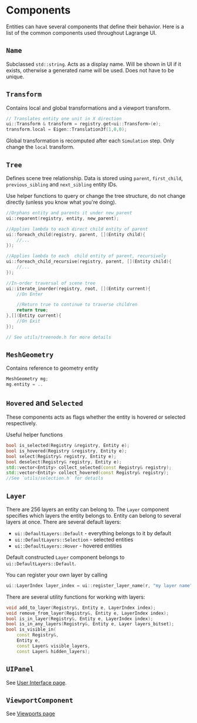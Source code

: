 <!-- $ignore -->

# Components
Entities can have several components that define their behavior. Here is a list of the common
components used throughout Lagrange UI.

## `Name`
Subclassed `std::string`. Acts as a display name. Will be shown in UI if it exists, otherwise a
generated name will be used. Does not have to be unique.

## `Transform`
Contains local and global transformations and a viewport transform.

```c++
// Translates entity one unit in X direction
ui::Transform & transform = registry.get<ui::Transform>(e);
transform.local = Eigen::Translation3f(1,0,0);
```

Global transformation is recomputed after each `Simulation` step. Only change the `local` transform.

## `Tree`
Defines scene tree relationship. Data is stored using `parent`, `first_child`, `previous_sibling`
and `next_sibling` entity IDs.

Use helper functions to query or change the tree structure, do not change directly (unless you know
what you're doing).
```c++
//Orphans entity and parents it under new_parent
ui::reparent(registry, entity, new_parent);

//Applies lambda to each direct child entity of parent
ui::foreach_child(registry, parent, [](Entity child){
    //...
});

//Applies lambda to each  child entity of parent, recursively
ui::foreach_child_recursive(registry, parent, [](Entity child){
    //...
});

//In-order traversal of scene tree
ui::iterate_inorder(registry, root, [](Entity current){
    //On Enter

    //Return true to continue to traverse children
    return true;
},[](Entity current){
    //On Exit
});

// See utils/treenode.h for more details
```

## `MeshGeometry`
Contains reference to geometry entity

```c++
MeshGeometry mg;
mg.entity = ..
```


## `Hovered` and `Selected`

These components acts as flags whether the entity is hovered or selected respectively.

Useful helper functions
```c++
bool is_selected(Registry &registry, Entity e);
bool is_hovered(Registry &registry, Entity e);
bool select(Registry& registry, Entity e);
bool deselect(Registry& registry, Entity e);
std::vector<Entity> collect_selected(const Registry& registry);
std::vector<Entity> collect_hovered(const Registry& registry);
//See `utils/selection.h` for details
```

## `Layer`

There are 256 layers an entity can belong to. The `Layer` component specifies which layers the
entity belongs to. Entity can belong to several layers at once. There are several default layers:

- `ui::DefaultLayers::Default` - everything belongs to it by default
- `ui::DefaultLayers::Selection` - selected entities
- `ui::DefaultLayers::Hover` - hovered entities

Default constructed `Layer` component belongs to `ui::DefaultLayers::Default`.

You can register your own layer by calling
```c++
ui::LayerIndex layer_index = ui::register_layer_name(r, "my layer name");
```

There are several utility functions for working with layers:
```c++
void add_to_layer(Registry&, Entity e, LayerIndex index);
void remove_from_layer(Registry&, Entity e, LayerIndex index);
bool is_in_layer(Registry&, Entity e, LayerIndex index);
bool is_in_any_layers(Registry&, Entity e, Layer layers_bitset);
bool is_visible_in(
    const Registry&,
    Entity e,
    const Layer& visible_layers,
    const Layer& hidden_layers);
```


## `UIPanel`
See [User Interface page](user-interface.md).

## `ViewportComponent`
See [Viewports page](viewports.md)
